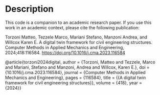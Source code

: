 # Description

This code is a companion to an academic research paper. If you use this work in an academic context, please cite the following publication:

Torzoni Matteo, Tezzele Marco, Mariani Stefano, Manzoni Andrea, and Willcox Karen E. A digital twin framework for civil engineering structures. Computer Methods in Applied Mechanics and Engineering, 2024;418:116584. https://doi.org/10.1016/j.cma.2023.116584

@article{torzoni2024digital,
    author = {Torzoni, Matteo and Tezzele, Marco and Mariani, Stefano and Manzoni, Andrea and Willcox, Karen E.},
    doi = {10.1016/j.cma.2023.116584},
    journal = {Computer Methods in Applied Mechanics and Engineering},
    pages = {116584},
    title = {{A digital twin framework for civil engineering structures}},
    volume = {418},
    year = {2024}}
